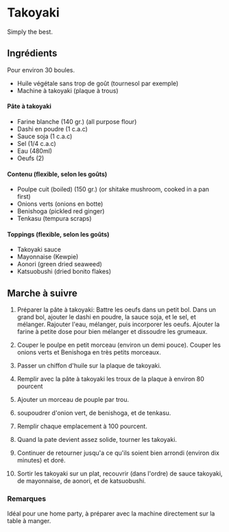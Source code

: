 # Takoyaki

Simply the best.

## Ingrédients

Pour environ 30 boules.

* Huile végétale sans trop de goût (tournesol par exemple) 
* Machine à takoyaki (plaque à trous)

#### Pâte à takoyaki

* Farine blanche (140 gr.) (all purpose flour) 
* Dashi en poudre (1 c.a.c)
* Sauce soja (1 c.a.c)
* Sel (1/4 c.a.c)
* Eau (480ml)
* Oeufs (2)

#### Contenu (flexible, selon les goûts)

* Poulpe cuit (boiled) (150 gr.) (or shitake mushroom, cooked in a pan first)
* Onions verts (onions en botte)
* Benishoga (pickled red ginger)
* Tenkasu (tempura scraps)

#### Toppings (flexible, selon les goûts)

* Takoyaki sauce
* Mayonnaise (Kewpie)
* Aonori (green dried seaweed)
* Katsuobushi (dried bonito flakes)

## Marche à suivre

1. Préparer la pâte à takoyaki: Battre les oeufs dans un petit bol. Dans un grand bol,
   ajouter le dashi en poudre, la sauce soja, et le sel, et mélanger. Rajouter
   l'eau, mélanger, puis incorporer les oeufs. Ajouter la farine à petite dose
   pour bien mélanger et dissoudre les grumeaux.

2. Couper le poulpe en petit morceau (environ un demi pouce). Couper les onions
   verts et Benishoga en très petits morceaux.

3. Passer un chiffon d'huile sur la plaque de takoyaki.

4. Remplir avec la pâte à takoyaki les troux de la plaque à environ 80 pourcent

5. Ajouter un morceau de pouple par trou.

6. soupoudrer d'onion vert, de benishoga, et de tenkasu.

7. Remplir chaque emplacement à 100 pourcent.

8. Quand la pate devient assez solide, tourner les takoyaki.

9. Continuer de retourner jusqu'a ce qu'ils soient bien arrondi (environ dix
   minutes) et doré.

10. Sortir les takoyaki sur un plat, recouvrir (dans l'ordre) de sauce
    takoyaki, de mayonnaise, de aonori, et de katsuobushi.

### Remarques

Idéal pour une home party, à préparer avec la machine directement sur la table
à manger.
